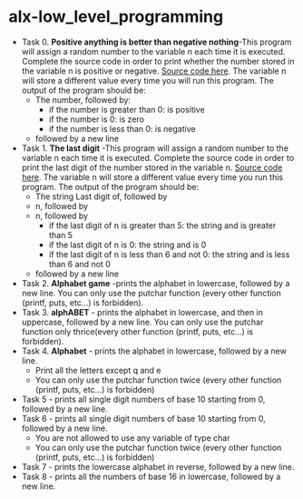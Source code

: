 # alx-low_level_programming

- Task 0. **Positive anything is better than negative nothing**-This program will assign a random number to the variable n each time it is executed. Complete the source code in order to print whether the number stored in the variable n is positive or negative. [Source code here](https://github.com/holbertonschool/0x01.c/blob/master/0-positive_or_negative_c). The variable n will store a different value every time you will run this program. The output of the program should be:
	- The number, followed by:
		* if the number is greater than 0: is positive
		* if the number is 0: is zero
		* if the number is less than 0: is negative
	- followed by a new line
- Task 1. **The last digit** -This program will assign a random number to the variable n each time it is executed. Complete the source code in order to print the last digit of the number stored in the variable n. [Source code here](https://github.com/holbertonschool/0x01.c/blob/master/1-last_digit_c). The variable n will store a different value every time you run this program. The output of the program should be:
	- The string Last digit of, followed by
	- n, followed by
	- n, followed by
		* if the last digit of n is greater than 5: the string and is greater than 5
		* if the last digit of n is 0: the string and is 0
		* if the last digit of n is less than 6 and not 0: the string and is less than 6 and not 0
	- followed by a new line
- Task 2. **Alphabet game** -prints the alphabet in lowercase, followed by a new line. You can only use the putchar function (every other function (printf, puts, etc…) is forbidden).
- Task 3. **alphABET** - prints the alphabet in lowercase, and then in uppercase, followed by a new line. You can only use the putchar function only thrice(every other function (printf, puts, etc…) is forbidden).
- Task 4. **Alphabet** - prints the alphabet in lowercase, followed by a new line. 
	- Print all the letters except q and e
	- You can only use the putchar function twice (every other function (printf, puts, etc…) is forbidden)
- Task 5 - prints all single digit numbers of base 10 starting from 0, followed by a new line.
- Task 6 - prints all single digit numbers of base 10 starting from 0, followed by a new line.
	- You are not allowed to use any variable of type char
	- You can only use the putchar function twice (every other function (printf, puts, etc…) is forbidden)
- Task 7 - prints the lowercase alphabet in reverse, followed by a new line.
- Task 8 - prints all the numbers of base 16 in lowercase, followed by a new line.
 
